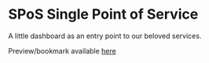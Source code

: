 # SPoS Single Point of Service

A little dashboard as an entry point to our beloved services. 

Preview/bookmark available [here](https://cdn.rawgit.com/puria/spos/master/)
